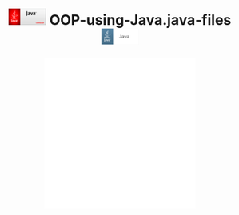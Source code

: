 <h1 align="center"><b><img width= "75px" alt="GIF" src="https://github.com/Nirmana-KAS/Tempate-Photo/blob/main/java8_splash.gif"/> 
  OOP-using-Java.java-files 
  <img width= "75px" alt="GIF" src="https://github.com/Nirmana-KAS/Tempate-Photo/blob/main/splash_11%402x-lic.gif"/></b></h1> 

<p align="center" ><img  width= "60%" alt="GIF" src="https://github.com/Nirmana-KAS/Tempate-Photo/blob/main/RD7ZtJ71LR.gif" /></p>
